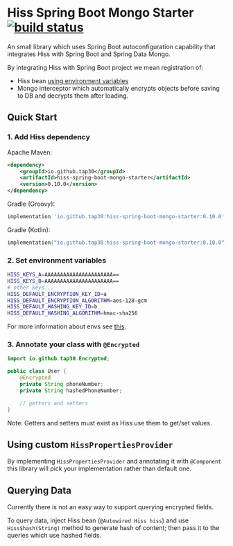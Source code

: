 # Hiss Spring Boot Mongo Starter [![build status](https://github.com/Tap30/hiss-spring-boot-mongo-starter/actions/workflows/build.yml/badge.svg?branch=main)](https://github.com/Tap30/hiss-spring-boot-mongo-starter/actions/workflows/build.yml)

An small library which uses Spring Boot autoconfiguration capability that integrates Hiss with Spring Boot and Spring Data Mongo.

By integrating Hiss with Spring Boot project we mean registration of:
- Hiss bean [using environment variables](https://github.com/Tap30/hiss?tab=readme-ov-file#creating-properties-from-environment-variables)
- Mongo interceptor which automatically encrypts objects before saving to DB and decrypts them after loading.

## Quick Start

### 1. Add Hiss dependency

Apache Maven:
```xml
<dependency>
    <groupId>io.github.tap30</groupId>
    <artifactId>hiss-spring-boot-mongo-starter</artifactId>
    <version>0.10.0</version>
</dependency>
```

Gradle (Groovy):
```groovy
implementation 'io.github.tap30:hiss-spring-boot-mongo-starter:0.10.0'
```

Gradle (Kotlin):
```kotlin
implementation("io.github.tap30:hiss-spring-boot-mongo-starter:0.10.0")
```

### 2. Set environment variables

```bash
HISS_KEYS_A=AAAAAAAAAAAAAAAAAAAAAA==
HISS_KEYS_B=AAAAAAAAAAAAAAAAAAAAAA==
# other keys...
HISS_DEFAULT_ENCRYPTION_KEY_ID=a
HISS_DEFAULT_ENCRYPTION_ALGORITHM=aes-128-gcm
HISS_DEFAULT_HASHING_KEY_ID=b
HISS_DEFAULT_HASHING_ALGORITHM=hmac-sha256
```

For more information about envs see
[this](https://github.com/Tap30/hiss?tab=readme-ov-file#creating-properties-from-environment-variables).

### 3. Annotate your class with `@Encrypted`

```java
import io.github.tap30.Encrypted;

public class User {
    @Encrypted
    private String phoneNumber;
    private String hashedPhoneNumber;

    // getters and setters
}
```

Note: Getters and setters must exist as Hiss use them to get/set values.

## Using custom `HissPropertiesProvider`

By implementing `HissPropertiesProvider` and annotating it with `@Component`
this library will pick your implementation rather than default one.

## Querying Data

Currently there is not an easy way to support querying encrypted fields.

To query data, inject Hiss bean (`@Autowired Hiss hiss`)
and use `Hiss$hash(String)` method to generate hash of content;
then pass it to the queries which use hashed fields.
